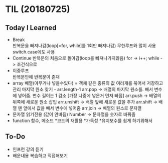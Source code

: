 # TIL (20180725)

## Today I Learned

- Break  
    반복문을 빠져나감(loop[=for, while]를 1회만 빠져나감)
    무한루프와 많이 사용
	switch.case에도 사용
- Continue 
    반복문의 처음으로 돌아감(loop를 빠져나가지않음)
	for -> i++;
    while -> 조건식으로
- 이중루프  
    반복문안에 반복문이 존재
- array 
    배열(아무거나 넣을수있다) = 객체
    같은 종류의 값 여러개를 묶어서 저장하고 관리
    마지막 원소 찾기 - arr.length-1
    arr.pop -> 배열의 마지막 원소를. 빼서 변수에 넣어줌. 변수 길이는 1 감소 [가장 나중에 넣은거 먼저 빠짐]
    arr.push -> 배열의 뒤쪽에 새로운 원소 삽입
    arr.unshift -> 배열 앞에 새로운 값을 추가
    arr.shift -> 배열 맨 앞에서 값을 빼서 변수에 넣어줌
    arr.join -> 배열의 원소로 문자열
- 문자열
    읽기전용 (값이 안바뀜) 
	Number -> 문자열을 숫자로 바꿔줌
- function
    함수, 메소드
    *코드의 재활용 
    *가독성
    *유지보수를 쉽게 하기위해서
 
## To-Do

- 인프런 강의 듣기 
- 배운내용 복습하고 직접해보기

